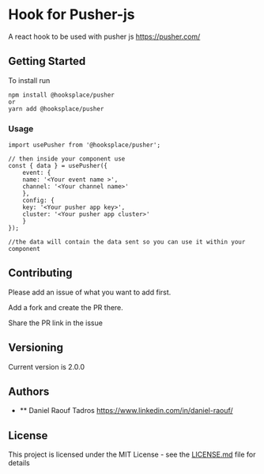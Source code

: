 # Hook for Pusher-js

A react hook to be used with pusher js https://pusher.com/

## Getting Started

To install run 

    npm install @hooksplace/pusher
    or
    yarn add @hooksplace/pusher

### Usage
    import usePusher from '@hooksplace/pusher';
    
    // then inside your component use
    const { data } = usePusher({
        event: {
        name: '<Your event name >',
        channel: '<Your channel name>'
        },
        config: {
        key: '<Your pusher app key>',
        cluster: '<Your pusher app cluster>'
        }
    });

    //the data will contain the data sent so you can use it within your component

## Contributing

Please add an issue of what you want to add first.

Add a fork and create the PR there.

Share the PR link in the issue

## Versioning

Current version is 2.0.0

## Authors

* ** Daniel Raouf Tadros https://www.linkedin.com/in/daniel-raouf/

## License

This project is licensed under the MIT License - see the [LICENSE.md](LICENSE.md) file for details

